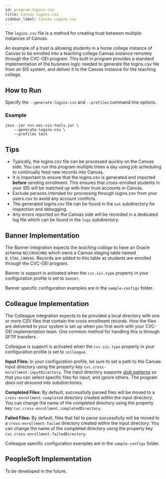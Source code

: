 ```yaml
---
id: program-logins-csv
title: Canvas Logins.csv
sidebar_label: Canvas Logins.csv
---
```


The `logins.csv` file is a method for creating trust between multiple instances of Canvas.

An example of a trust is allowing students in a home college instance of Canvas to be enrolled into a teaching college Canvas instance remotely through the CVC-OEI program. This built in program provides a standard implementation of the business logic needed to generate the logins.csv file from an SIS system, and deliver it to the Canvas instance for the teaching college.

## How to Run

Specify the `--generate-logins-csv` and `--profiles` command line options. 

### Example

```shell
java -jar cvc-oei-sis-tools.jar \
    --generate-logins-csv \
    --profiles test
```

## Tips

* Typically, the logins.csv file can be processed quickly on the Canvas side. You can run this program multiple times a day using job scheduling to continually feed new records into Canvas.
* It is important to ensure that the logins.csv is generated and imported **before** sending enrollment. This ensures that cross-enrolled students in your SIS will be matched up with their trust accounts in Canvas.
* Exclude persons intended for processing through logins.csv from your users.csv to avoid any account conflicts. 
* The generated logins.csv file can be found in the `out` subdirectory for inspection and debugging.
* Any errors reported on the Canvas side will be recorded in a dedicated log file which can be found in the `logs` subdirectory.

## Banner Implementation

The Banner integration expects the _teaching college_ to have an Oracle schema `NICCRSXCHNG` which owns a Canvas staging table named `N_STAG_CANVAS`. Records are added to this table as students are enrolled through the CVC-OEI program.

Banner is support is activated when the `cvc.sis.type` property in your configuration profile is set to `banner`.

Banner specific configuration examples are in the `sample-configs` folder.

## Colleague Implementation

The Colleague integration expects to be provided a local directory with one or more CSV files that contain the cross enrollment records. How the files are delivered to your system is set up when you first work with your CVC-OEI implementation team. One common method for handling this is through SFTP transfers.

Colleague is support is activated when the `cvc.sis.type` property in your configuration profile is set to `colleague`.

**Input Files:** In your configuration profile, be sure to set a path to the Canvas input directory using the property key `cvc.cross-enrollment.inputDirectory`. The input directory supports [glob patterns](https://docs.oracle.com/javase/8/docs/api/java/nio/file/FileSystem.html#getPathMatcher-java.lang.String-) so that you can select specific files for input, and ignore others. The program _does not descend into subdirectories_.

**Completed Files:** By default, successfully parsed files will be moved to a `cross-enrollment-completed` directory created _within_ the input directory. You can change the name of the completed directory using the property key `cvc.cross-enrollment.completedDirectory`.

**Failed Files:** By default, files that fail to parse successfully will be moved to a `cross-enrollment-failed` directory created _within_ the input directory. You can change the name of the completed directory using the property key `cvc.cross-enrollment.failedDirectory`.

Colleague specific configuration examples are in the `sample-configs` folder.

## PeopleSoft Implementation

To be developed in the future.